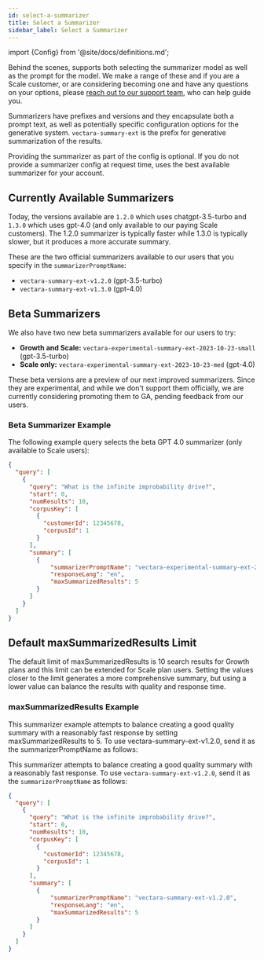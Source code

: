 ```yaml
---
id: select-a-summarizer
title: Select a Summarizer
sidebar_label: Select a Summarizer
---
```


import {Config} from '@site/docs/definitions.md';

Behind the scenes, <Config v="names.product"/> supports both selecting the
summarizer model as well as the prompt for the model. We make a range of these 
and if you are a Scale customer, or are considering becoming one and have 
any questions on your options, please
[reach out to our support team](https://vectara.com/contact-us/), who can help
guide you.

Summarizers have prefixes and versions and they encapsulate both a prompt text, 
as well as potentially specific configuration options for the generative 
system. `vectara-summary-ext` is the prefix for generative summarization of 
the results.

Providing the summarizer as part of the config is optional. If you do not 
provide a summarizer config at request time, <Config v="names.product"/> uses 
the best available summarizer for your account.

## Currently Available Summarizers

Today, the versions available are `1.2.0` which uses chatgpt-3.5-turbo 
and `1.3.0` which uses gpt-4.0 (and only available to our paying Scale 
customers). The 1.2.0 summarizer is typically faster while 1.3.0 is typically 
slower, but it produces a more accurate summary.

These are the two official summarizers available to our users that you specify 
in the `summarizerPromptName`:

* `vectara-summary-ext-v1.2.0` (gpt-3.5-turbo)
* `vectara-summary-ext-v1.3.0` (gpt-4.0)

## Beta Summarizers

We also have two new beta summarizers available for our users to try:

* **Growth and Scale:** `vectara-experimental-summary-ext-2023-10-23-small` (gpt-3.5-turbo)
* **Scale only:** `vectara-experimental-summary-ext-2023-10-23-med` (gpt-4.0)

These beta versions are a preview of our next improved summarizers. Since 
they are experimental, and while we don't support them officially, we are 
currently considering promoting them to GA, pending feedback from our users.

### Beta Summarizer Example

The following example query selects the beta GPT 4.0 summarizer (only 
available to Scale users):

```json showLineNumbers title="https://api.vectara.io/v1/query"
{
  "query": [
    {
      "query": "What is the infinite improbability drive?",
      "start": 0,
      "numResults": 10,
      "corpusKey": [
        {
          "customerId": 12345678,
          "corpusId": 1
        }
      ],
      "summary": [
        {
            "summarizerPromptName": "vectara-experimental-summary-ext-2023-10-23-med",
            "responseLang": "en",
            "maxSummarizedResults": 5
        }
      ]
    }
  ]
}
```
## Default maxSummarizedResults Limit

The default limit of maxSummarizedResults is 10 search results for Growth 
plans and this limit can be extended for Scale plan users. Setting the values 
closer to the limit generates a more comprehensive summary, but using a lower 
value can balance the results with quality and response time.

### maxSummarizedResults Example

This summarizer example attempts to balance creating a good quality summary 
with a reasonably fast response by setting maxSummarizedResults to 5. To use 
vectara-summary-ext-v1.2.0, send it as the summarizerPromptName as follows:

This summarizer attempts to balance creating a good quality summary with a
reasonably fast response.  To use `vectara-summary-ext-v1.2.0`, send it as
the `summarizerPromptName` as follows:

```json showLineNumbers title="https://api.vectara.io/v1/query"
{
  "query": [
    {
      "query": "What is the infinite improbability drive?",
      "start": 0,
      "numResults": 10,
      "corpusKey": [
        {
          "customerId": 12345678,
          "corpusId": 1
        }
      ],
      "summary": [
        {
            "summarizerPromptName": "vectara-summary-ext-v1.2.0",
            "responseLang": "en",
            "maxSummarizedResults": 5
        }
      ]
    }
  ]
}
```

